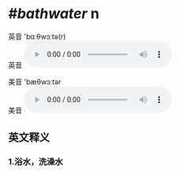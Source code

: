 # ***\#bathwater*** n
英音 'bɑːθwɔːtə(r)  
英音
<audio src="./media/bathwater1_AAC.aac" controls="controls"></audio>

美音 'bæθwɔːtər  
美音
<audio src="./media/bathwater2_AAC.aac" controls="controls"></audio>



  

英文释义
---
### 1.**浴水，洗澡水**  


